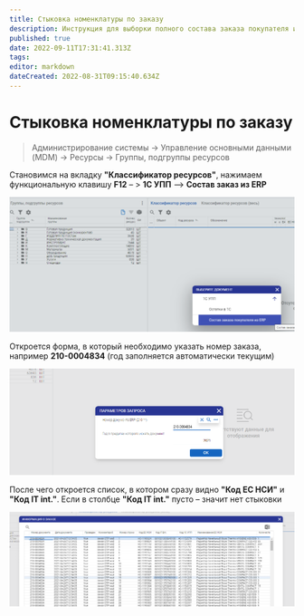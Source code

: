 ```yaml
---
title: Стыковка номенклатуры по заказу
description: Инструкция для выборки полного состава заказа покупателя из ERP и проверки стыковки кодов ЕС НСИ с IT-Ent
published: true
date: 2022-09-11T17:31:41.313Z
tags: 
editor: markdown
dateCreated: 2022-08-31T09:15:40.634Z
---
```


# Стыковка номенклатуры по заказу

>Администрирование системы → Управление основными данными (MDM) → Ресурсы → Группы, подгруппы ресурсов

Становимся на вкладку **"Классификатор ресурсов"**, нажимаем функциональную клавишу **F12** – > **1С УПП** –> **Состав заказ из ERP**

![](<../../../assets/0 (6).png>)

Откроется форма, в который необходимо указать номер заказа, например **210-0004834** (год заполняется автоматически текущим)

![](<../../../assets/1 (21).png>)

После чего откроется список, в котором сразу видно **"Код ЕС НСИ"** и **"Код IT int."**. Если в столбце **"Код IT int."** пусто – значит нет стыковки

![](<../../../assets/2 (91).png>)
